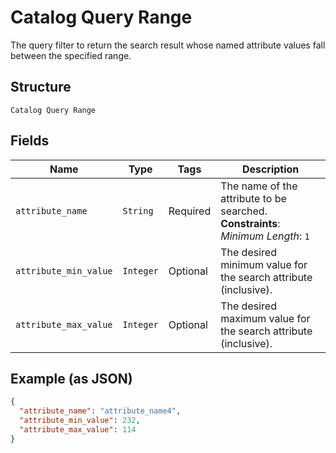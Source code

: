 
# Catalog Query Range

The query filter to return the search result whose named attribute values fall between the specified range.

## Structure

`Catalog Query Range`

## Fields

| Name | Type | Tags | Description |
|  --- | --- | --- | --- |
| `attribute_name` | `String` | Required | The name of the attribute to be searched.<br>**Constraints**: *Minimum Length*: `1` |
| `attribute_min_value` | `Integer` | Optional | The desired minimum value for the search attribute (inclusive). |
| `attribute_max_value` | `Integer` | Optional | The desired maximum value for the search attribute (inclusive). |

## Example (as JSON)

```json
{
  "attribute_name": "attribute_name4",
  "attribute_min_value": 232,
  "attribute_max_value": 114
}
```

